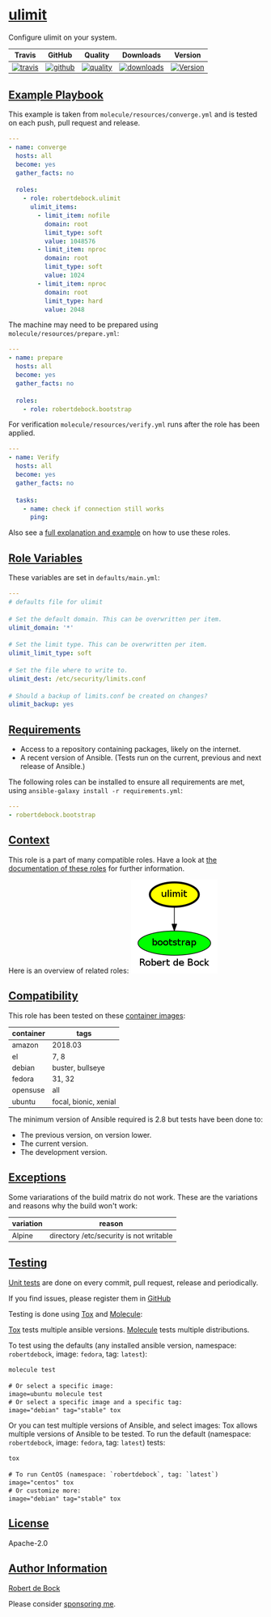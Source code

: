 # [ulimit](#ulimit)

Configure ulimit on your system.

|Travis|GitHub|Quality|Downloads|Version|
|------|------|-------|---------|-------|
|[![travis](https://travis-ci.com/robertdebock/ansible-role-ulimit.svg?branch=master)](https://travis-ci.com/robertdebock/ansible-role-ulimit)|[![github](https://github.com/robertdebock/ansible-role-ulimit/workflows/Ansible%20Molecule/badge.svg)](https://github.com/robertdebock/ansible-role-ulimit/actions)|[![quality](https://img.shields.io/ansible/quality/42271)](https://galaxy.ansible.com/robertdebock/ulimit)|[![downloads](https://img.shields.io/ansible/role/d/42271)](https://galaxy.ansible.com/robertdebock/ulimit)|[![Version](https://img.shields.io/github/release/robertdebock/ansible-role-ulimit.svg)](https://github.com/robertdebock/ansible-role-ulimit/releases/)|

## [Example Playbook](#example-playbook)

This example is taken from `molecule/resources/converge.yml` and is tested on each push, pull request and release.
```yaml
---
- name: converge
  hosts: all
  become: yes
  gather_facts: no

  roles:
    - role: robertdebock.ulimit
      ulimit_items:
        - limit_item: nofile
          domain: root
          limit_type: soft
          value: 1048576
        - limit_item: nproc
          domain: root
          limit_type: soft
          value: 1024
        - limit_item: nproc
          domain: root
          limit_type: hard
          value: 2048
```

The machine may need to be prepared using `molecule/resources/prepare.yml`:
```yaml
---
- name: prepare
  hosts: all
  become: yes
  gather_facts: no

  roles:
    - role: robertdebock.bootstrap
```

For verification `molecule/resources/verify.yml` runs after the role has been applied.
```yaml
---
- name: Verify
  hosts: all
  become: yes
  gather_facts: no

  tasks:
    - name: check if connection still works
      ping:
```

Also see a [full explanation and example](https://robertdebock.nl/how-to-use-these-roles.html) on how to use these roles.

## [Role Variables](#role-variables)

These variables are set in `defaults/main.yml`:
```yaml
---
# defaults file for ulimit

# Set the default domain. This can be overwritten per item.
ulimit_domain: '*'

# Set the limit type. This can be overwritten per item.
ulimit_limit_type: soft

# Set the file where to write to.
ulimit_dest: /etc/security/limits.conf

# Should a backup of limits.conf be created on changes?
ulimit_backup: yes
```

## [Requirements](#requirements)

- Access to a repository containing packages, likely on the internet.
- A recent version of Ansible. (Tests run on the current, previous and next release of Ansible.)

The following roles can be installed to ensure all requirements are met, using `ansible-galaxy install -r requirements.yml`:

```yaml
---
- robertdebock.bootstrap

```

## [Context](#context)

This role is a part of many compatible roles. Have a look at [the documentation of these roles](https://robertdebock.nl/) for further information.

Here is an overview of related roles:
![dependencies](https://raw.githubusercontent.com/robertdebock/drawings/artifacts/ulimit.png "Dependency")

## [Compatibility](#compatibility)

This role has been tested on these [container images](https://hub.docker.com/u/robertdebock):

|container|tags|
|---------|----|
|amazon|2018.03|
|el|7, 8|
|debian|buster, bullseye|
|fedora|31, 32|
|opensuse|all|
|ubuntu|focal, bionic, xenial|

The minimum version of Ansible required is 2.8 but tests have been done to:

- The previous version, on version lower.
- The current version.
- The development version.

## [Exceptions](#exceptions)

Some variarations of the build matrix do not work. These are the variations and reasons why the build won't work:

| variation                 | reason                 |
|---------------------------|------------------------|
| Alpine | directory /etc/security is not writable |


## [Testing](#testing)

[Unit tests](https://travis-ci.com/robertdebock/ansible-role-ulimit) are done on every commit, pull request, release and periodically.

If you find issues, please register them in [GitHub](https://github.com/robertdebock/ansible-role-ulimit/issues)

Testing is done using [Tox](https://tox.readthedocs.io/en/latest/) and [Molecule](https://github.com/ansible/molecule):

[Tox](https://tox.readthedocs.io/en/latest/) tests multiple ansible versions.
[Molecule](https://github.com/ansible/molecule) tests multiple distributions.

To test using the defaults (any installed ansible version, namespace: `robertdebock`, image: `fedora`, tag: `latest`):

```
molecule test

# Or select a specific image:
image=ubuntu molecule test
# Or select a specific image and a specific tag:
image="debian" tag="stable" tox
```

Or you can test multiple versions of Ansible, and select images:
Tox allows multiple versions of Ansible to be tested. To run the default (namespace: `robertdebock`, image: `fedora`, tag: `latest`) tests:

```
tox

# To run CentOS (namespace: `robertdebock`, tag: `latest`)
image="centos" tox
# Or customize more:
image="debian" tag="stable" tox
```

## [License](#license)

Apache-2.0


## [Author Information](#author-information)

[Robert de Bock](https://robertdebock.nl/)

Please consider [sponsoring me](https://github.com/sponsors/robertdebock).
